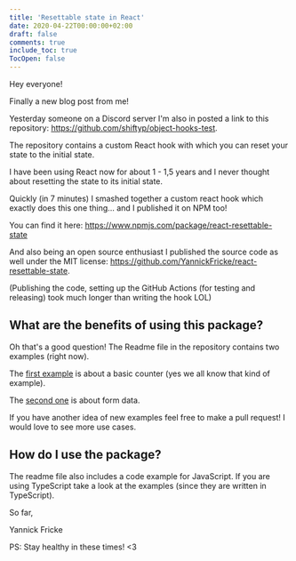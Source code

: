 ```yaml
---
title: 'Resettable state in React'
date: 2020-04-22T00:00:00+02:00
draft: false
comments: true
include_toc: true
TocOpen: false
---
```


Hey everyone!

Finally a new blog post from me!

Yesterday someone on a Discord server I'm also in posted a link to this repository: https://github.com/shiftyp/object-hooks-test.

The repository contains a custom React hook with which you can reset your state to the initial state.

I have been using React now for about 1 - 1,5 years and I never thought about resetting the state to its initial state.

Quickly (in 7 minutes) I smashed together a custom react hook which exactly does this one thing... and I published it on NPM too!

You can find it here: https://www.npmjs.com/package/react-resettable-state

And also being an open source enthusiast I published the source code as well under the MIT license: https://github.com/YannickFricke/react-resettable-state.

(Publishing the code, setting up the GitHub Actions (for testing and releasing) took much longer than writing the hook LOL)

## What are the benefits of using this package?

Oh that's a good question! The Readme file in the repository contains two examples (right now).

The [first example](https://codesandbox.io/s/react-resettable-state-counter-example-knun5) is about a basic counter (yes we all know that kind of example).

The [second one](https://codesandbox.io/s/react-resettable-state-form-example-sk1dw) is about form data.

If you have another idea of new examples feel free to make a pull request! I would love to see more use cases.

## How do I use the package?

The readme file also includes a code example for JavaScript. If you are using TypeScript take a look at the examples (since they are written in TypeScript).

So far,

Yannick Fricke

PS: Stay healthy in these times! <3
